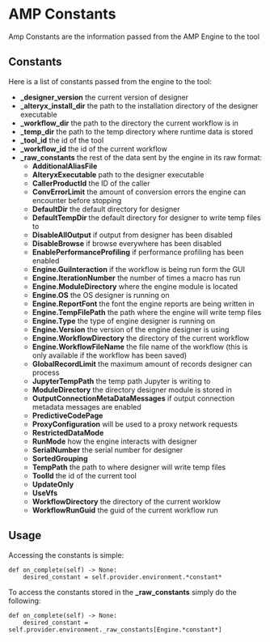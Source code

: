 # AMP Constants

Amp Constants are the information passed from the AMP Engine to the tool

## Constants
Here is a list of constants passed from the engine to the tool:
- **_designer_version** the current version of designer
- **_alteryx_install_dir** the path to the installation directory of the designer executable
- **_workflow_dir** the path to the directory the current workflow is in
- **_temp_dir** the path to the temp directory where runtime data is stored
- **_tool_id** the id of the tool
- **_workflow_id** the id of the current workflow
- **_raw_constants** the rest of the data sent by the engine in its raw format:
    - **AdditionalAliasFile**
    - **AlteryxExecutable** path to the designer executable
    - **CallerProductId** the ID of the caller
    - **ConvErrorLimit** the amount of conversion errors the engine can encounter before stopping
    - **DefaultDir** the default directory for designer
    - **DefaultTempDir** the default directory for designer to write temp files to
    - **DisableAllOutput** if output from designer has been disabled
    - **DisableBrowse** if browse everywhere has been disabled
    - **EnablePerformanceProfiling** if performance profiling has been enabled
    - **Engine.GuiInteraction** if the workflow is being run form the GUI
    - **Engine.IterationNumber** the number of times a macro has run
    - **Engine.ModuleDirectory** where the engine module is located
    - **Engine.OS** the OS designer is running on
    - **Engine.ReportFont** the font the engine reports are being written in
    - **Engine.TempFilePath** the path where the engine will write temp files
    - **Engine.Type** the type of engine designer is running on
    - **Engine.Version** the version of the engine designer is using
    - **Engine.WorkflowDirectory** the directory of the current workflow
    - **Engine.WorkflowFileName** the file name of the workflow (this is only available if the workflow has been saved)
    - **GlobalRecordLimit** the maximum amount of records designer can process
    - **JupyterTempPath** the temp path Jupyter is writing to
    - **ModuleDirectory** the directory designer module is stored in
    - **OutputConnectionMetaDataMessages** if output connection metadata messages are enabled
    - **PredictiveCodePage** 
    - **ProxyConfiguration** will be used to a proxy network requests
    - **RestrictedDataMode**
    - **RunMode** how the engine interacts with designer
    - **SerialNumber** the serial number for designer
    - **SortedGrouping** 
    - **TempPath** the path to where designer will write temp files
    - **ToolId** the id of the current tool
    - **UpdateOnly** 
    - **UseVfs**
    - **WorkflowDirectory** the directory of the current worklow
    - **WorkflowRunGuid** the guid of the current workflow run

## Usage
Accessing the constants is simple:

    def on_complete(self) -> None:
        desired_constant = self.provider.environment.*constant*

To access the constants stored in the **_raw_constants** simply do the following:

    def on_complete(self) -> None:
        desired_constant = self.provider.environment._raw_constants[Engine.*constant*]